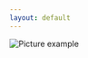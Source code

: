 ```yaml
---
layout: default
---
```

![Picture example](https://raw.githubusercontent.com/kvartirnik/website/gh-pages/images/kvartirnik_photos/26.jpg)

